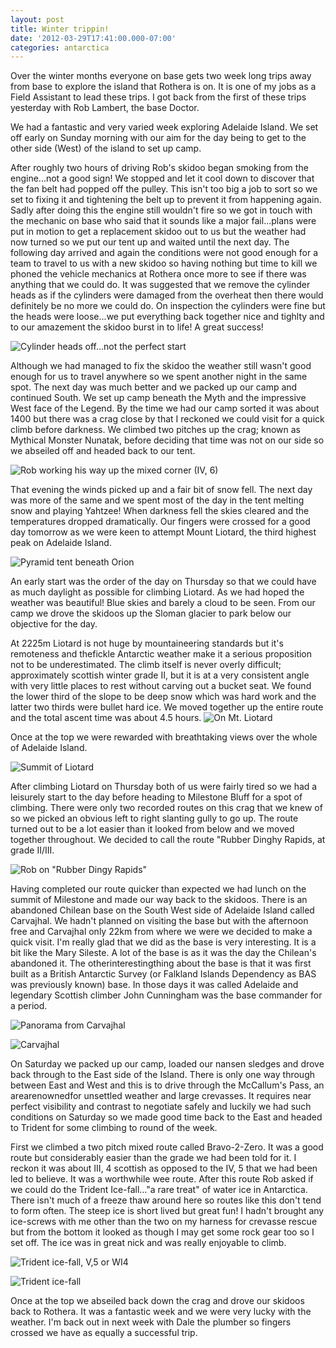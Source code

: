 ```yaml
---
layout: post
title: Winter trippin!
date: '2012-03-29T17:41:00.000-07:00'
categories: antarctica
---
```


Over the winter months everyone on base gets two week long trips away from base to explore the island that Rothera is on. It is one of my jobs as a Field Assistant to lead these trips. I got back from the first of these trips yesterday with Rob Lambert, the base Doctor.We had a fantastic and very varied week exploring Adelaide Island. We set off early on Sunday morning with our aim for the day being to get to the other side (West) of the island to set up camp.After roughly two hours of driving Rob's skidoo began smoking from the engine...not a good sign! We stopped and let it cool down to discover that the fan belt had popped off the pulley. This isn't too big a job to sort so we set to fixing it and tightening the belt up to prevent it from happening again. Sadly after doing this the engine still wouldn't fire so we got in touch with the mechanic on base who said that it sounds like a major fail...plans were put in motion to get a replacement skidoo out to us but the weather had now turned so we put our tent up and waited until the next day. The following day arrived and again the conditions were not good enough for a team to travel to us with a new skidoo so having nothing but time to kill we phoned the vehicle mechanics at Rothera once more to see if there was anything that we could do. It was suggested that we remove the cylinder heads as if the cylinders were damaged from the overheat then there would definitely be no more we could do. On inspection the cylinders were fine but the heads were loose...we put everything back together nice and tighlty and to our amazement the skidoo burst in to life! A great success!![Cylinder heads off...not the perfect start](/photos/blogger-posts/skidoo.jpg)Although we had managed to fix the skidoo the weather still wasn't good enough for us to travel anywhere so we spent another night in the same spot. The next day was much better and we packed up our camp and continued South. We set up camp beneath the Myth and the impressive West face of the Legend. By the time we had our camp sorted it was about 1400 but there was a crag close by that I reckoned we could visit for a quick climb before darkness. We climbed two pitches up the crag; known as Mythical Monster Nunatak, before deciding that time was not on our side so we abseiled off and headed back to our tent.![Rob working his way up the mixed corner (IV, 6)](/photos/blogger-posts/MMN.jpg)That evening the winds picked up and a fair bit of snow fell. The next day was more of the same and we spent most of the day in the tent melting snow and playing Yahtzee! When darkness fell the skies cleared and the temperatures dropped dramatically. Our fingers were crossed for a good day tomorrow as we were keen to attempt Mount Liotard, the third highest peak on Adelaide Island.![Pyramid tent beneath Orion](/photos/blogger-posts/glow.jpg)An early start was the order of the day on Thursday so that we could have as much daylight as possible for climbing Liotard. As we had hoped the weather was beautiful! Blue skies and barely a cloud to be seen. From our camp we drove the skidoos up the Sloman glacier to park below our objective for the day.At 2225m Liotard is not huge by mountaineering standards but it's remoteness and thefickle Antarctic weather make it a serious proposition not to be underestimated. The climb itself is never overly difficult; approximately scottish winter grade II, but it is at a very consistent angle with very little places to rest without carving out a bucket seat. We found the lower third of the slope to be deep snow which was hard work and the latter two thirds were bullet hard ice. We moved together up the entire route and the total ascent time was about 4.5 hours.
![On Mt. Liotard](/photos/blogger-posts/liotard.jpg)

Once at the top we were rewarded with breathtaking views over the whole of Adelaide Island.

![Summit of Liotard](/photos/blogger-posts/L.jpg)

After climbing Liotard on Thursday both of us were fairly tired so we had a leisurely start to the day before heading to Milestone Bluff for a spot of climbing. There were only two recorded routes on this crag that we knew of so we picked an obvious left to right slanting gully to go up. The route turned out to be a lot easier than it looked from below and we moved together throughout. We decided to call the route "Rubber Dinghy Rapids, at grade II/III.

![Rob on "Rubber Dingy Rapids"](/photos/blogger-posts/RDR.jpg)

Having completed our route quicker than expected we had lunch on the summit of Milestone and made our way back to the skidoos. There is an abandoned Chilean base on the South West side of Adelaide Island called Carvajhal. We hadn't planned on visiting the base but with the afternoon free and Carvajhal only 22km from where we were we decided to make a quick visit. I'm really glad that we did as the base is very interesting. It is a bit like the Mary Sileste. A lot of the base is as it was the day the Chilean's abandoned it.  The otherinterestingthing about the base is that it was first built as a British Antarctic Survey (or Falkland Islands Dependency as BAS was previously known) base. In those days it was called Adelaide and legendary Scottish climber John Cunningham was the base commander for a period.

![Panorama from Carvajhal](/photos/blogger-posts/panorama.jpg)

![Carvajhal](/photos/blogger-posts/Carvajhal.jpg)

On Saturday we packed up our camp, loaded our nansen sledges and drove back through to the East side of the Island. There is only one way through between East and West and this is to drive through the McCallum's Pass, an arearenownedfor unsettled weather and large crevasses. It requires near perfect visibility and contrast to negotiate safely and luckily we had such conditions on Saturday so we made good time back to the East and headed to Trident for some climbing to round of the week.

First we climbed a two pitch mixed route called Bravo-2-Zero. It was a good route but considerably easier than the grade we had been told for it. I reckon it was about III, 4 scottish as opposed to the IV, 5 that we had been led to believe. It was a worthwhile wee route. After this route Rob asked if we could do the Trident Ice-fall..."a rare treat" of water ice in Antarctica. There isn't much of a freeze thaw around here so routes like this don't tend to form often. The steep ice is short lived but great fun! I hadn't brought any ice-screws with me other than the two on my harness for crevasse rescue but from the bottom it looked as though I may get some rock gear too so I set off. The ice was in great nick and was really enjoyable to climb.

![Trident ice-fall, V,5 or WI4](/photos/blogger-posts/ice.jpg)

![Trident ice-fall](/photos/blogger-posts/ice2.jpg)

Once at the top we abseiled back down the crag and drove our skidoos back to Rothera. It was a fantastic week and we were very lucky with the weather. I'm back out in next week with Dale the plumber so fingers crossed we have as equally a successful trip.
